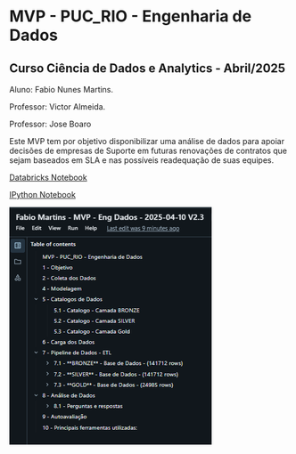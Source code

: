 # MVP - PUC_RIO - Engenharia de Dados

## Curso Ciência de Dados e Analytics - Abril/2025


Aluno: Fabio Nunes Martins.

Professor: Victor Almeida.

Professor: Jose Boaro


Este MVP tem por objetivo disponibilizar uma análise de dados para apoiar decisões de empresas de Suporte em futuras renovações de contratos que sejam baseados em SLA e nas possíveis readequação de suas equipes.

<a href="https://databricks-prod-cloudfront.cloud.databricks.com/public/4027ec902e239c93eaaa8714f173bcfc/1040150379560922/1404765122016821/1506217728357347/latest.html">Databricks Notebook</a></p>
        
<a href="Fabio Martins - MVP - Eng Dados - 2025-04-10 V2.4.ipynb">IPython Notebook</a>



<a href="Fabio Martins - MVP - Eng Dados - 2025-04-10 V2.4.ipynb"> <img src="img/Tabela_de_Conteudos.png"> </a>

